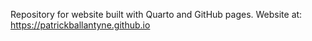 Repository for website built with Quarto and GitHub pages. Website at: https://patrickballantyne.github.io 

